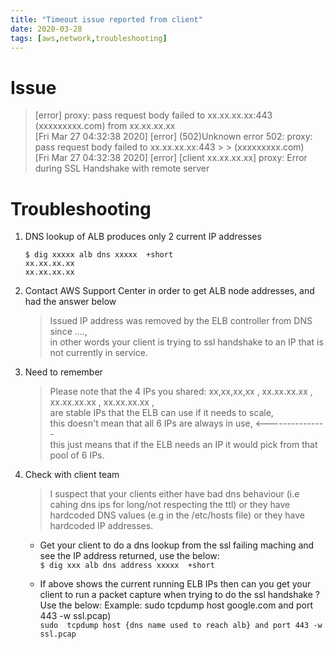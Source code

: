 ```yaml
---
title: "Timeout issue reported from client"
date: 2020-03-28
tags: [aws,network,troubleshooting]
---
```


# Issue


> [error] proxy: pass request body failed to xx.xx.xx.xx:443 (xxxxxxxxx.com) from xx.xx.xx.xx  
> [Fri Mar 27 04:32:38 2020] [error] (502)Unknown error 502: proxy: pass request body failed to xx.xx.xx.xx:443 > >  (xxxxxxxxx.com)  
> [Fri Mar 27 04:32:38 2020] [error] [client xx.xx.xx.xx] proxy: Error during SSL Handshake with remote server 


# Troubleshooting

1. DNS lookup of ALB produces only 2 current IP addresses  

    ```
    $ dig xxxxx alb dns xxxxx  +short
    xx.xx.xx.xx
    xx.xx.xx.xx
    ```

2. Contact AWS Support Center in order to get ALB node addresses, and had the answer below  

    > Issued IP address was removed by the ELB controller from DNS since ....,    
    > in other words your client is trying to ssl handshake to an IP that is not currently in service. 


3. Need to remember  

    > Please note that the 4 IPs you shared: xx,xx,xx,xx , xx.xx.xx.xx , xx.xx.xx.xx  , xx.xx.xx.xx ,   
    > are stable IPs that the ELB can use if it needs to scale,   
    > this doesn't mean that all 6 IPs are always in use,  <---------------  
    > this just means that if the ELB needs an IP it would pick from that pool of 6 IPs.  


4. Check with client team  

    > I suspect that your clients either have bad dns behaviour (i.e cahing dns ips for long/not respecting the ttl) or they have hardcoded DNS values (e.g in the /etc/hosts file) or they have hardcoded IP addresses. 

    - Get your client to do a dns lookup from the ssl failing maching and see the IP address returned, use the below:   
        `$ dig xxx alb dns address xxxxx  +short`  

    - If  above shows the current running ELB IPs then can you get your client to run a packet capture when trying to do the ssl handshake ? Use the below:   Example: sudo  tcpdump host google.com and port 443 -w ssl.pcap)    
        `sudo  tcpdump host {dns name used to reach alb} and port 443 -w ssl.pcap`  


